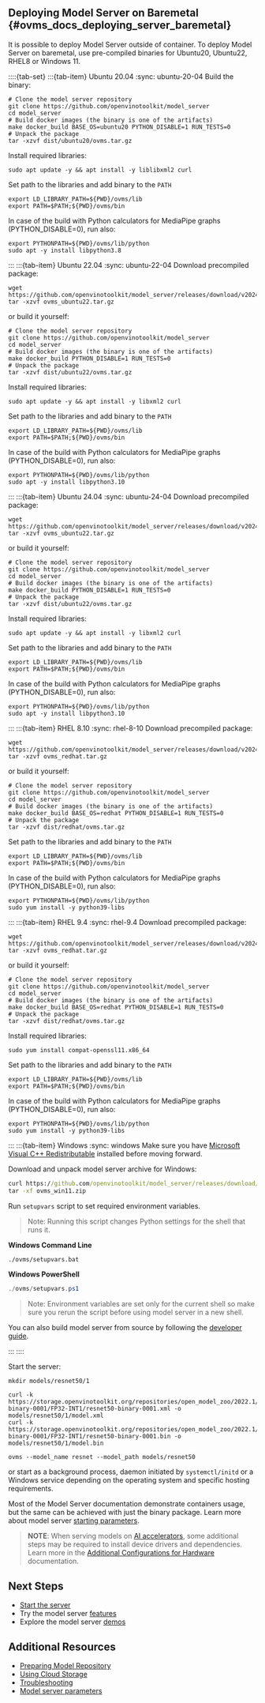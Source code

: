 ## Deploying Model Server on Baremetal {#ovms_docs_deploying_server_baremetal}

It is possible to deploy Model Server outside of container.
To deploy Model Server on baremetal, use pre-compiled binaries for Ubuntu20, Ubuntu22, RHEL8 or Windows 11.

::::{tab-set}
:::{tab-item} Ubuntu 20.04
:sync: ubuntu-20-04
Build the binary:

```{code} sh
# Clone the model server repository
git clone https://github.com/openvinotoolkit/model_server
cd model_server
# Build docker images (the binary is one of the artifacts)
make docker_build BASE_OS=ubuntu20 PYTHON_DISABLE=1 RUN_TESTS=0
# Unpack the package
tar -xzvf dist/ubuntu20/ovms.tar.gz
```
Install required libraries:
```{code} sh
sudo apt update -y && apt install -y liblibxml2 curl
```
Set path to the libraries and add binary to the `PATH`
```{code} sh
export LD_LIBRARY_PATH=${PWD}/ovms/lib
export PATH=$PATH;${PWD}/ovms/bin
```
In case of the build with Python calculators for MediaPipe graphs (PYTHON_DISABLE=0), run also:
```{code} sh
export PYTHONPATH=${PWD}/ovms/lib/python
sudo apt -y install libpython3.8
```
:::
:::{tab-item} Ubuntu 22.04
:sync: ubuntu-22-04
Download precompiled package:
```{code} sh
wget https://github.com/openvinotoolkit/model_server/releases/download/v2024.5/ovms_ubuntu22.tar.gz
tar -xzvf ovms_ubuntu22.tar.gz
```
or build it yourself:
```{code} sh
# Clone the model server repository
git clone https://github.com/openvinotoolkit/model_server
cd model_server
# Build docker images (the binary is one of the artifacts)
make docker_build PYTHON_DISABLE=1 RUN_TESTS=0
# Unpack the package
tar -xzvf dist/ubuntu22/ovms.tar.gz
```
Install required libraries:
```{code} sh
sudo apt update -y && apt install -y libxml2 curl
```
Set path to the libraries and add binary to the `PATH`
```{code} sh
export LD_LIBRARY_PATH=${PWD}/ovms/lib
export PATH=$PATH;${PWD}/ovms/bin
```
In case of the build with Python calculators for MediaPipe graphs (PYTHON_DISABLE=0), run also:
```{code} sh
export PYTHONPATH=${PWD}/ovms/lib/python
sudo apt -y install libpython3.10
```
:::
:::{tab-item} Ubuntu 24.04
:sync: ubuntu-24-04
Download precompiled package:
```{code} sh
wget https://github.com/openvinotoolkit/model_server/releases/download/v2024.5/ovms_ubuntu22.tar.gz
tar -xzvf ovms_ubuntu22.tar.gz
```
or build it yourself:
```{code} sh
# Clone the model server repository
git clone https://github.com/openvinotoolkit/model_server
cd model_server
# Build docker images (the binary is one of the artifacts)
make docker_build PYTHON_DISABLE=1 RUN_TESTS=0
# Unpack the package
tar -xzvf dist/ubuntu22/ovms.tar.gz
```
Install required libraries:
```{code} sh
sudo apt update -y && apt install -y libxml2 curl
```
Set path to the libraries and add binary to the `PATH`
```{code} sh
export LD_LIBRARY_PATH=${PWD}/ovms/lib
export PATH=$PATH;${PWD}/ovms/bin
```
In case of the build with Python calculators for MediaPipe graphs (PYTHON_DISABLE=0), run also:
```{code} sh
export PYTHONPATH=${PWD}/ovms/lib/python
sudo apt -y install libpython3.10
```
:::
:::{tab-item} RHEL 8.10
:sync: rhel-8-10
Download precompiled package:
```{code} sh
wget https://github.com/openvinotoolkit/model_server/releases/download/v2024.5/ovms_redhat.tar.gz
tar -xzvf ovms_redhat.tar.gz
```
or build it yourself:
```{code} sh
# Clone the model server repository
git clone https://github.com/openvinotoolkit/model_server
cd model_server
# Build docker images (the binary is one of the artifacts)
make docker_build BASE_OS=redhat PYTHON_DISABLE=1 RUN_TESTS=0
# Unpack the package
tar -xzvf dist/redhat/ovms.tar.gz
```
Set path to the libraries and add binary to the `PATH`
```{code} sh
export LD_LIBRARY_PATH=${PWD}/ovms/lib
export PATH=$PATH;${PWD}/ovms/bin
```
In case of the build with Python calculators for MediaPipe graphs (PYTHON_DISABLE=0), run also:
```{code} sh
export PYTHONPATH=${PWD}/ovms/lib/python
sudo yum install -y python39-libs
```
:::
:::{tab-item} RHEL 9.4
:sync: rhel-9.4
Download precompiled package:
```{code} sh
wget https://github.com/openvinotoolkit/model_server/releases/download/v2024.5/ovms_redhat.tar.gz
tar -xzvf ovms_redhat.tar.gz
```
or build it yourself:
```{code} sh
# Clone the model server repository
git clone https://github.com/openvinotoolkit/model_server
cd model_server
# Build docker images (the binary is one of the artifacts)
make docker_build BASE_OS=redhat PYTHON_DISABLE=1 RUN_TESTS=0
# Unpack the package
tar -xzvf dist/redhat/ovms.tar.gz
```
Install required libraries:
```{code} sh
sudo yum install compat-openssl11.x86_64
```
Set path to the libraries and add binary to the `PATH`
```{code} sh
export LD_LIBRARY_PATH=${PWD}/ovms/lib
export PATH=$PATH;${PWD}/ovms/bin
```
In case of the build with Python calculators for MediaPipe graphs (PYTHON_DISABLE=0), run also:
```{code} sh
export PYTHONPATH=${PWD}/ovms/lib/python
sudo yum install -y python39-libs
```
:::
:::{tab-item} Windows
:sync: windows
Make sure you have [Microsoft Visual C++ Redistributable](https://aka.ms/vs/17/release/VC_redist.x64.exe) installed before moving forward.

Download and unpack model server archive for Windows:

```bat
curl https://github.com/openvinotoolkit/model_server/releases/download/v2024.5/ovms_win11.zip
tar -xf ovms_win11.zip
```

Run `setupvars` script to set required environment variables. 

> Note: Running this script changes Python settings for the shell that runs it.

**Windows Command Line**
```bat
./ovms/setupvars.bat
```

**Windows PowerShell**
```powershell
./ovms/setupvars.ps1
```

> Note: Environment variables are set only for the current shell so make sure you rerun the script before using model server in a new shell. 

You can also build model server from source by following the [developer guide](windows_developer_guide.md).

:::
::::

Start the server:

```console
mkdir models/resnet50/1

curl -k https://storage.openvinotoolkit.org/repositories/open_model_zoo/2022.1/models_bin/2/resnet50-binary-0001/FP32-INT1/resnet50-binary-0001.xml -o models/resnet50/1/model.xml
curl -k https://storage.openvinotoolkit.org/repositories/open_model_zoo/2022.1/models_bin/2/resnet50-binary-0001/FP32-INT1/resnet50-binary-0001.bin -o models/resnet50/1/model.bin

ovms --model_name resnet --model_path models/resnet50
```

or start as a background process, daemon initiated by ```systemctl/initd``` or a Windows service depending on the operating system and specific hosting requirements.

Most of the Model Server documentation demonstrate containers usage, but the same can be achieved with just the binary package.
Learn more about model server [starting parameters](parameters.md).

> **NOTE**:
> When serving models on [AI accelerators](accelerators.md), some additional steps may be required to install device drivers and dependencies.
> Learn more in the [Additional Configurations for Hardware](https://docs.openvino.ai/2024/get-started/configurations.html) documentation.


## Next Steps

- [Start the server](starting_server.md)
- Try the model server [features](features.md)
- Explore the model server [demos](../demos/README.md)

## Additional Resources

- [Preparing Model Repository](models_repository.md)
- [Using Cloud Storage](using_cloud_storage.md)
- [Troubleshooting](troubleshooting.md)
- [Model server parameters](parameters.md)
